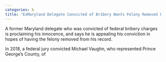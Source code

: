 ```yaml
---
categories: b
title: "ExMaryland Delegate Convicted of Bribery Wants Felony Removed From Record"
---
```


A former Maryland delegate who was convicted of federal bribery charges is proclaiming his innocence, and says he is appealing his conviction in hopes of having the felony removed from his record.



In 2018, a federal jury convicted Michael Vaughn, who represented Prince George&#8217;s County, of 